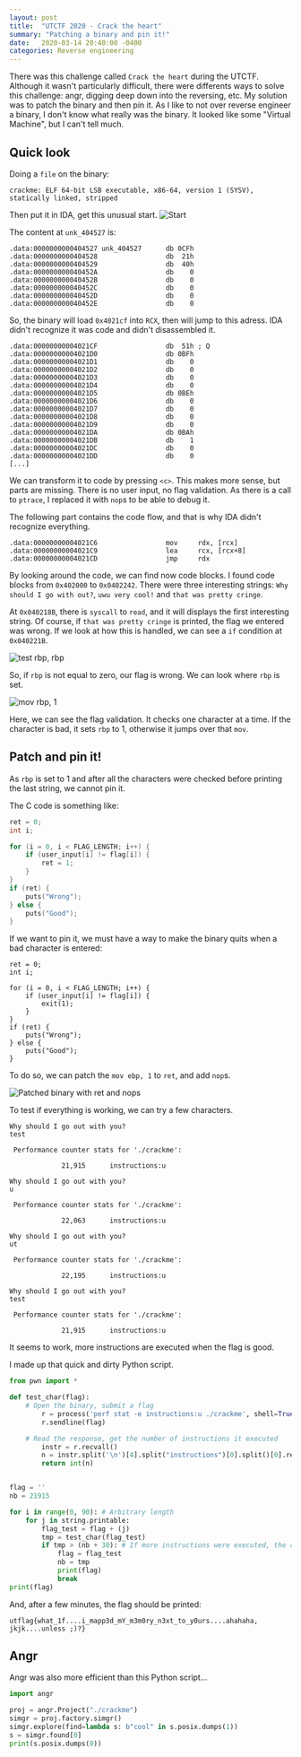 ```yaml
---
layout: post
title:  "UTCTF 2020 - Crack the heart"
summary: "Patching a binary and pin it!"
date:   2020-03-14 20:40:00 -0400
categories: Reverse engineering
---
```

There was this challenge called `Crack the heart` during the UTCTF. Although it wasn't particularly difficult, there were differents ways to solve this challenge: angr, digging deep down into the reversing, etc. My solution was to patch the binary and then pin it. As I like to not over reverse engineer a binary, I don't know what really was the binary. It looked like some "Virtual Machine", but I can't tell much.


## Quick look

Doing a `file` on the binary:

`crackme: ELF 64-bit LSB executable, x86-64, version 1 (SYSV), statically linked, stripped`

Then put it in IDA, get this unusual start.
![Start](/assets/crack_the_heart/start.png)

The content at `unk_404527` is:

```
.data:0000000000404527 unk_404527      db 0CFh
.data:0000000000404528                 db  21h
.data:0000000000404529                 db  40h
.data:000000000040452A                 db    0
.data:000000000040452B                 db    0
.data:000000000040452C                 db    0
.data:000000000040452D                 db    0
.data:000000000040452E                 db    0
````

So, the binary will load `0x4021cf` into `RCX`, then will jump to this adress. IDA didn't recognize it was code and didn't disassembled it.

```
.data:00000000004021CF                 db  51h ; Q
.data:00000000004021D0                 db 0BFh
.data:00000000004021D1                 db    0
.data:00000000004021D2                 db    0
.data:00000000004021D3                 db    0
.data:00000000004021D4                 db    0
.data:00000000004021D5                 db 0BEh
.data:00000000004021D6                 db    0
.data:00000000004021D7                 db    0
.data:00000000004021D8                 db    0
.data:00000000004021D9                 db    0
.data:00000000004021DA                 db 0BAh
.data:00000000004021DB                 db    1
.data:00000000004021DC                 db    0
.data:00000000004021DD                 db    0
[...]
```

We can transform it to code by pressing `<c>`. This makes more sense, but parts are missing. There is no user input, no flag validation. As there is a call to `ptrace`, I replaced it with `nop`s to be able to debug it.

The following part contains the code flow, and that is why IDA didn't recognize everything.
```
.data:00000000004021C6                 mov     rdx, [rcx]
.data:00000000004021C9                 lea     rcx, [rcx+8]
.data:00000000004021CD                 jmp     rdx
```

By looking around the code, we can find now code blocks. I found code blocks from `0x402000` to `0x0402242`. There were three interesting strings: `Why should I go with out?`, `uwu very cool!` and `that was pretty cringe`.

At `0x040218B`, there is `syscall` to `read`, and it will displays the first interesting string. Of course, if `that was pretty cringe` is printed, the flag we entered was wrong. If we look at how this is handled, we can see a `if` condition at `0x040221B`.

![test rbp, rbp](/assets/crack_the_heart/if_good_flag.png)

So, if `rbp` is not equal to zero, our flag is wrong. We can look where `rbp` is set.

![mov rbp, 1](/assets/crack_the_heart/char_validation.png)

Here, we can see the flag validation. It checks one character at a time. If the character is bad, it sets `rbp` to 1, otherwise it jumps over that `mov`.

## Patch and pin it!

As `rbp` is set to 1 and after all the characters were checked before printing the last string, we cannot pin it.

The C code is something like:

``` C
ret = 0;
int i;

for (i = 0, i < FLAG_LENGTH; i++) {
    if (user_input[i] != flag[i]) {
        ret = 1;
    }
}
if (ret) {
    puts("Wrong");
} else {
    puts("Good");
}
```

If we want to pin it, we must have a way to make the binary quits when a bad character is entered:

```
ret = 0;
int i;

for (i = 0, i < FLAG_LENGTH; i++) {
    if (user_input[i] != flag[i]) {
        exit(1);
    }
}
if (ret) {
    puts("Wrong");
} else {
    puts("Good");
}
```

To do so, we can patch the `mov ebp, 1` to `ret`, and add `nop`s.

![Patched binary with ret and nops](/assets/crack_the_heart/ret_nops.png)

To test if everything is working, we can try a few characters.

```
Why should I go out with you?
test

 Performance counter stats for './crackme':

             21,915      instructions:u
```

```
Why should I go out with you?
u     

 Performance counter stats for './crackme':

             22,063      instructions:u 
```
```
Why should I go out with you?
ut

 Performance counter stats for './crackme':

             22,195      instructions:u                                              
```

```
Why should I go out with you?
test

 Performance counter stats for './crackme':

             21,915      instructions:u 
```

It seems to work, more instructions are executed when the flag is good.

I made up that quick and dirty Python script.

``` python
from pwn import *

def test_char(flag):
	# Open the binary, submit a flag
        r = process('perf stat -e instructions:u ./crackme', shell=True)
        r.sendline(flag)

	# Read the response, get the number of instructions it executed
        instr = r.recvall()
        n = instr.split('\n')[4].split("instructions")[0].split()[0].replace(',', '') 
        return int(n)


flag = '' 
nb = 21915

for i in range(0, 90): # Arbitrary length
    for j in string.printable:
        flag_test = flag + (j)   
        tmp = test_char(flag_test)
        if tmp > (nb + 30): # If more instructions were executed, the character is good
            flag = flag_test
            nb = tmp
            print(flag)
            break
print(flag)
```

And, after a few minutes, the flag should be printed:

`utflag{what_1f....i_mapp3d_mY_m3m0ry_n3xt_to_y0urs....ahahaha, jkjk....unless ;)?}`

## Angr

Angr was also more efficient than this Python script...

``` python
import angr

proj = angr.Project("./crackme")
simgr = proj.factory.simgr()
simgr.explore(find=lambda s: b"cool" in s.posix.dumps(1))
s = simgr.found[0]
print(s.posix.dumps(0))
```
